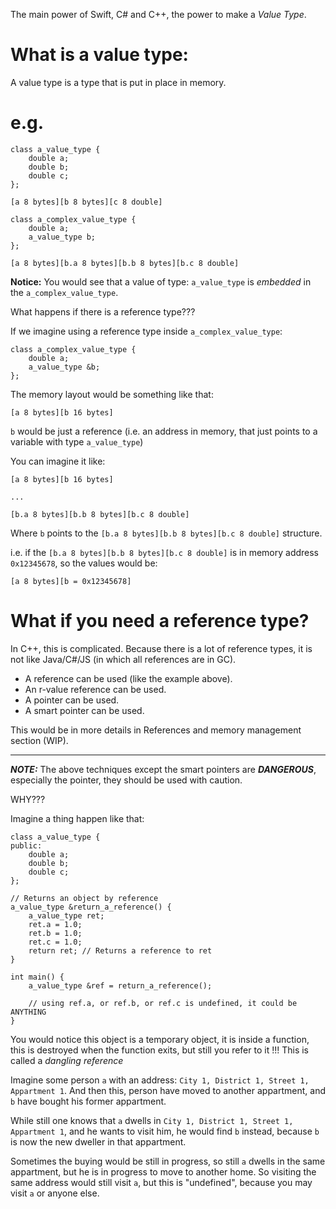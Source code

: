 The main power of Swift, C# and C++, the power to make a *Value Type*.

 # What is a value type:
 
 A value type is a type that is put in place in memory.
 
 # e.g.
 
 ```cplusplus
 class a_value_type {
     double a;
     double b;
     double c;
 };
 ```
 
 ```
 [a 8 bytes][b 8 bytes][c 8 double]
 ```
 
 ```cplusplus
 class a_complex_value_type {
     double a;
     a_value_type b;
 };
 ```
 
 ```
 [a 8 bytes][b.a 8 bytes][b.b 8 bytes][b.c 8 double]
 ```
 
 **Notice:** You would see that a value of type: `a_value_type` is *embedded* in the `a_complex_value_type`.

 What happens if there is a reference type???
 
 If we imagine using a reference type inside `a_complex_value_type`:
 
 ```cplusplus
 class a_complex_value_type {
     double a;
     a_value_type &b;
 };
 ```
 
 The memory layout would be something like that:
 
 ```
 [a 8 bytes][b 16 bytes]
 ```
 
 `b` would be just a reference (i.e. an address in memory, that just points to a variable with type `a_value_type`)
 
 You can imagine it like:
 
 ```
 [a 8 bytes][b 16 bytes]

 ...
 
 [b.a 8 bytes][b.b 8 bytes][b.c 8 double]
 ```
 
 Where `b` points to the `[b.a 8 bytes][b.b 8 bytes][b.c 8 double]` structure.
 
 i.e. if the `[b.a 8 bytes][b.b 8 bytes][b.c 8 double]` is in memory address `0x12345678`, so the values would be:

 ```
 [a 8 bytes][b = 0x12345678]
 ```

 
# What if you need a reference type?

In C++, this is complicated. Because there is a lot of reference types, it is not like Java/C#/JS (in which all references are in GC).
  - A reference can be used (like the example above).
  - An r-value reference can be used.
  - A pointer can be used.
  - A smart pointer can be used.
  
This would be in more details in References and memory management section (WIP).

**********************************************************
***NOTE:*** The above techniques except the smart pointers are ***DANGEROUS***, especially the pointer, they should be used with caution.

WHY???

Imagine a thing happen like that:

```cplusplus
class a_value_type {
public:
    double a;
    double b;
    double c;
};
```

```cplusplus
// Returns an object by reference
a_value_type &return_a_reference() {
    a_value_type ret;
    ret.a = 1.0;
    ret.b = 1.0;
    ret.c = 1.0;
    return ret; // Returns a reference to ret
}

int main() {
    a_value_type &ref = return_a_reference();
    
    // using ref.a, or ref.b, or ref.c is undefined, it could be ANYTHING
}
```

You would notice this object is a temporary object, it is inside a function, this is destroyed when the function exits,
but still you refer to it !!! This is called a *dangling reference*

Imagine some person `a` with an address: `City 1, District 1, Street 1, Appartment 1`. And then this, person have moved to
another appartment, and `b` have bought his former appartment.

While still one knows that `a` dwells in `City 1, District 1, Street 1, Appartment 1`, and he wants to visit him, he would
find `b` instead, because `b` is now the new dweller in that appartment.

Sometimes the buying would be still in progress, so still `a` dwells in the same appartment, but he is in progress to move to
another home. So visiting the same address would still visit `a`, but this is "undefined", because you may visit `a` or anyone
else.
